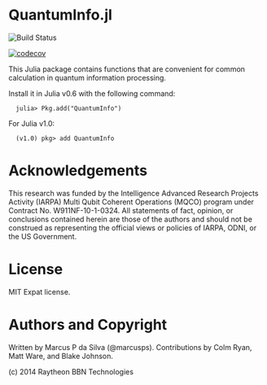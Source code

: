 # QuantumInfo.jl
![Build Status](https://github.com/BBN-Q/QuantumInfo.jl/workflows/CI/badge.svg)

[![codecov](https://codecov.io/gh/BBN-Q/QuantumInfo.jl/branch/master/graph/badge.svg?token=C4SSsQpWim)](https://codecov.io/gh/BBN-Q/QuantumInfo.jl)

This Julia package contains functions that are convenient for common
calculation in quantum information processing. 

Install it in Julia v0.6 with the following command:

	  julia> Pkg.add("QuantumInfo")
	  
For Julia v1.0:

	  (v1.0) pkg> add QuantumInfo
	  
# Acknowledgements

This research was funded by the Intelligence Advanced Research
Projects Activity (IARPA) Multi Qubit Coherent Operations (MQCO)
program under Contract No. W911NF-10-1-0324. All statements of fact,
opinion, or conclusions contained herein are those of the authors and
should not be construed as representing the official views or policies
of IARPA, ODNI, or the US Government.

# License

MIT Expat license.

# Authors and Copyright

Written by Marcus P da Silva (@marcusps). Contributions by Colm Ryan, Matt Ware, and Blake Johnson.

(c) 2014 Raytheon BBN Technologies




